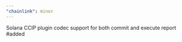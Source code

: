 ```yaml
---
"chainlink": minor
---
```


Solana CCIP plugin codec support for both commit and execute report #added
